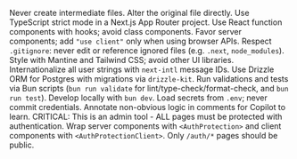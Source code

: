 Never create intermediate files. Alter the original file directly.
Use TypeScript strict mode in a Next.js App Router project.
Use React function components with hooks; avoid class components.
Favor server components; add `"use client"` only when using browser APIs.
Respect `.gitignore`: never edit or reference ignored files (e.g. `.next`, `node_modules`).
Style with Mantine and Tailwind CSS; avoid other UI libraries.
Internationalize all user strings with `next-intl` message IDs.
Use Drizzle ORM for Postgres with migrations via `drizzle-kit`.
Run validations and tests via Bun scripts (`bun run validate` for lint/type-check/format-check, and `bun run test`).
Develop locally with `bun dev`.
Load secrets from `.env`; never commit credentials.
Annotate non-obvious logic in comments for Copilot to learn.
CRITICAL: This is an admin tool - ALL pages must be protected with authentication. Wrap server components with `<AuthProtection>` and client components with `<AuthProtectionClient>`. Only `/auth/*` pages should be public.
